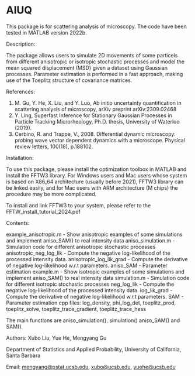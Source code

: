 # AIUQ
This package is for scattering analysis of microscopy. The code have been tested in MATLAB version 2022b.

Description:

The package allows users to simulate 2D movements of some particels from different anisotropic or isotropic stochastic processes and model the mean squared displacement (MSD) given a dataset using Gaussian processes. Parameter estimation is performed in a fast approach, making use of the Toeplitz structure of covariance matrices.  

References:
  1. M. Gu, Y. He, X. Liu, and Y. Luo, Ab initio uncertainty quantification in scattering analysis of microscopy, arXiv preprint arXiv:2309.02468
  2. Y. Ling, Superfast Inference for Stationary Gaussian Processes in Particle Tracking Microrheology, Ph.D. thesis, University of Waterloo (2019).
  3. Cerbino, R. and Trappe, V., 2008. Differential dynamic microscopy: probing wave vector dependent dynamics with a microscope. Physical review letters, 100(18), p.188102.

Installation:

To use this package, please install the optimization toolbox in MATLAB and install the FFTW3 library. For Windows users and Mac users whose system is based on  X86_64 architecture (usually before 2021), FFTW3 library can be linked easily, and for Mac users with ARM architecture (M chips) the procedure may be more complicated.

To install and link FFTW3 to your system, please refer to the FFTW_install_tutorial_2024.pdf


Contents:

example_anisotropic.m - Show anisotropic examples of some simulations and implement aniso_SAM() to real intensity data
aniso_simulation.m - Simulation code for different anisotropic stochastic processes
anisotropic_neg_log_lik - Compute the negative log-likelihood of the processed intensity data. 
anisotropic_log_lik_grad - Compute the derivative of negative log-likelihood w.r.t parameters. 
aniso_SAM - Parameter estimation 
example.m - Show isotropic examples of some simulations and implement aniso_SAM() to real intensity data
simulation.m - Simulation code for different isotropic stochastic processes
neg_log_lik - Compute the negative log-likelihood of the processed intensity data. 
log_lik_grad - Compute the derivative of negative log-likelihood w.r.t parameters. 
SAM - Parameter estimation 
cpp files: log_density, phi_log_det, toeplitz_prod, toeplitz_solve, toeplitz_trace_gradient, toeplitz_trace_hess

The main functions are aniso_simulation(), simulation() aniso_SAM() and SAM().

Authors:
Xubo Liu, Yue He, Mengyang Gu

Department of Statistics and Applied Probability, University of California, Santa Barbara

Email: mengyang@pstat.ucsb.edu, xubo@ucsb.edu, yuehe@ucsb.edu
